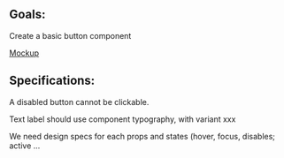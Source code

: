 ## Goals:
Create a basic button component

[Mockup](https://www.figma.com/file/939bW74C3TLW5VAzK23uox/moonstone-components?node-id=70%3A287)

## Specifications:
A disabled button cannot be clickable.

Text label should use component typography, with variant xxx

We need design specs for each props and states (hover, focus, disables; active ...
